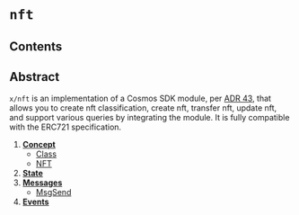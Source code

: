 <!--
order: 0
title: NFT Overview
parent:
  title: "nft"
-->

# `nft`

## Contents

## Abstract

`x/nft` is an implementation of a Cosmos SDK module, per [ADR 43](https://github.com/blockgenx/blockgen-sdk/blob/main/docs/architecture/adr-043-nft-module.md), that allows you to create nft classification, create nft, transfer nft, update nft, and support various queries by integrating the module. It is fully compatible with the ERC721 specification.

1. **[Concept](01_concepts.md)**
    * [Class](01_concepts.md#Class)
    * [NFT](01_concepts.md#NFT)
2. **[State](02_state.md)**
3. **[Messages](03_messages.md)**
    * [MsgSend](03_messages.md#MsgSend)
4. **[Events](04_events.md)**
